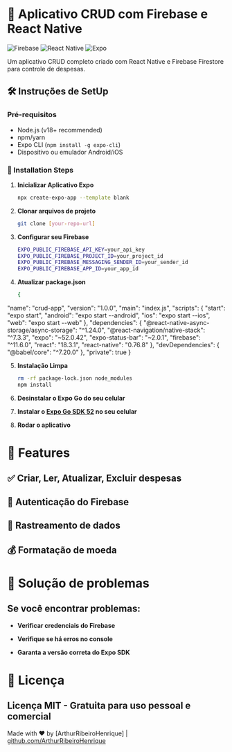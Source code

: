 # 🚀 Aplicativo CRUD com Firebase e React Native
![Firebase](https://img.shields.io/badge/Firebase-039BE5?style=for-the-badge&logo=Firebase&logoColor=white)
![React Native](https://img.shields.io/badge/react_native-%2320232a.svg?style=for-the-badge&logo=react&logoColor=%2361DAFB)
![Expo](https://img.shields.io/badge/expo-1C1E24?style=for-the-badge&logo=expo&logoColor=#D04A37)

Um aplicativo CRUD completo criado com React Native e Firebase Firestore para controle de despesas.

## 🛠️ Instruções de SetUp

### Pré-requisitos
- Node.js (v18+ recommended)
- npm/yarn
- Expo CLI (`npm install -g expo-cli`)
- Dispositivo ou emulador Android/iOS

### 🔧 Installation Steps

1. **Inicializar Aplicativo Expo**
   ```bash
   npx create-expo-app --template blank

2. **Clonar arquivos de projeto**
   ```bash
   git clone [your-repo-url]

3. **Configurar seu Firebase**
   ```bash
   EXPO_PUBLIC_FIREBASE_API_KEY=your_api_key
   EXPO_PUBLIC_FIREBASE_PROJECT_ID=your_project_id
   EXPO_PUBLIC_FIREBASE_MESSAGING_SENDER_ID=your_sender_id
   EXPO_PUBLIC_FIREBASE_APP_ID=your_app_id

4. **Atualizar package.json**
   ```bash
   {
  "name": "crud-app",
  "version": "1.0.0",
  "main": "index.js",
  "scripts": {
    "start": "expo start",
    "android": "expo start --android",
    "ios": "expo start --ios",
    "web": "expo start --web"
  },
  "dependencies": {
    "@react-native-async-storage/async-storage": "^1.24.0",
    "@react-navigation/native-stack": "^7.3.3",
    "expo": "~52.0.42",
    "expo-status-bar": "~2.0.1",
    "firebase": "^11.6.0",
    "react": "18.3.1",
    "react-native": "0.76.8"
  },
  "devDependencies": {
    "@babel/core": "^7.20.0"
  },
  "private": true
}

5. **Instalação Limpa**
   ```bash
   rm -rf package-lock.json node_modules
   npm install
   
6. **Desinstalar o Expo Go do seu celular**

7. **Instalar o [Expo Go SDK 52](https://expo.dev/go?sdkVersion=52&platform=android&device=false) no seu celular**

8. **Rodar o aplicativo**

# 📱 Features

## ✅ Criar, Ler, Atualizar, Excluir despesas

## 🔐 Autenticação do Firebase

## 📅 Rastreamento de dados

## 💰 Formatação de moeda

# 🚨 Solução de problemas

## Se você encontrar problemas:

- **Verificar credenciais do Firebase**

- **Verifique se há erros no console**

- **Garanta a versão correta do Expo SDK**

# 📜 Licença

## Licença MIT - Gratuita para uso pessoal e comercial

Made with ❤️ by [ArthurRibeiroHenrique] | [github.com/ArthurRibeiroHenrique](github.com/ArthurRibeiroHenrique)


